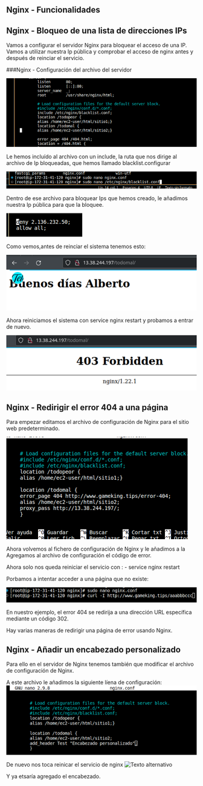 ## Nginx - Funcionalidades

## Nginx - Bloqueo de una lista de direcciones IPs

Vamos a configurar el servidor Nginx para bloquear el acceso de una IP.
Vamos a utilizar nuestra Ip pública y comprobar el acceso de nginx antes y después de reinciar el servicio.

###Nginx - Configuración del archivo del servidor

![Texto alternativo](ipblock.png)

Le hemos incluído al archivo con un include, la ruta que nos dirige al archivo de Ip bloqueadas, que hemos llamado blacklist.configurar

![Texto alternativo](creararchivo.png)

Dentro de ese archivo para bloquear Ips que hemos creado, le añadimos nuestra Ip pública para que la bloquee.

![Texto alternativo](ippublica.png)

Como vemos,antes de reinciar el sistema tenemos esto:

![Texto alternativo](buenosdias.png)

Ahora reiniciamos el sistema con service nginx restart y probamos a entrar de nuevo.

![Texto alternativo](negacion.png)

## Nginx - Redirigir el error 404 a una página


Para empezar editamos el archivo de configuración de Nginx para el sitio web predeterminado.

![Texto alternativo](error404.png)

Ahora volvemos al fichero de configuración de Nginx y le añadimos a la Agregamos al archivo de configuración el código de error.

Ahora solo nos queda reiniciar el servicio con :
    - service nginx restart

Porbamos a intentar acceder a una página que no existe:

![Texto alternativo](hola.png)



En nuestro ejemplo, el error 404 se redirija a una dirección URL específica mediante un código 302.

Hay varias maneras de redirigir una página de error usando Nginx.
## Nginx - Añadir un encabezado personalizado

Para ello en el servidor de Nginx tenemos también que modificar el archivo de configuración de Nginx.

A este archivo le añadimos la siguiente líena de configuración:
![Texto alternativo](confi.png)

De nuevo nos toca reinicar el servicio de nginx 
![Texto alternativo](reinciar.png)

Y ya etsaría agregado el encabezado.

